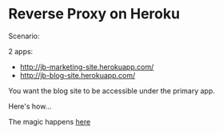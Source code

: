 # Reverse Proxy on Heroku

Scenario:

2 apps:
* http://jb-marketing-site.herokuapp.com/
* http://jb-blog-site.herokuapp.com/

You want the blog site to be accessible under the primary app.

Here's how...

The magic happens
[here](https://github.com/johnbeynon/heroku-demo-proxypath/blob/master/config/nginx.conf.erb#L45)
